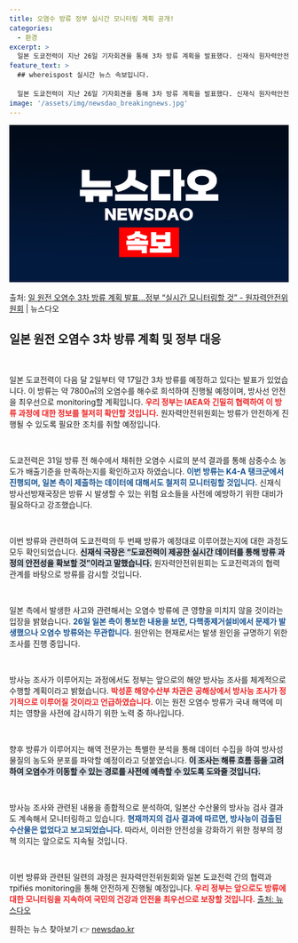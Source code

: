 ```yaml
---
title: 오염수 방류 정부 실시간 모니터링 계획 공개!
categories:
  - 환경
excerpt: >
  일본 도쿄전력이 지난 26일 기자회견을 통해 3차 방류 계획을 발표했다. 신재식 원자력안전위원회 방사선방재국…
feature_text: >
  ## whereispost 실시간 뉴스 속보입니다.

  일본 도쿄전력이 지난 26일 기자회견을 통해 3차 방류 계획을 발표했다. 신재식 원자력안전위원회 방사선방재국…
image: '/assets/img/newsdao_breakingnews.jpg'
---
```


![뉴스다오 속보](/assets/img/newsdao_breakingnews.jpg)

<p>출처: <a href="https://newsdao.kr/2324" rel="dofollow">일 원전 오염수 3차 방류 계획 발표…정부 “실시간 모니터링할 것” - 원자력안전위원회</a> | 뉴스다오</p>

<h2 data-ke-size="size26">일본 원전 오염수 3차 방류 계획 및 정부 대응</h2>

<p data-ke-size="size16">&nbsp;</p>

일본 도쿄전력이 다음 달 2일부터 약 17일간 3차 방류를 예정하고 있다는 발표가 있었습니다. 이 방류는 약 7800㎥의 오염수를 해수로 희석하여 진행될 예정이며, 방사선 안전을 최우선으로 monitoring할 계획입니다. <b><span style="color: #ee2323;">우리 정부는 IAEA와 긴밀히 협력하여 이 방류 과정에 대한 정보를 철저히 확인할 것입니다.</span></b> 원자력안전위원회는 방류가 안전하게 진행될 수 있도록 필요한 조치를 취할 예정입니다.

<p data-ke-size="size16">&nbsp;</p>

도쿄전력은 31일 방류 전 해수에서 채취한 오염수 시료의 분석 결과를 통해 삼중수소 농도가 배출기준을 만족하는지를 확인하고자 하였습니다. <b><span style="color: #1a5490;">이번 방류는 K4-A 탱크군에서 진행되며, 일본 측이 제출하는 데이터에 대해서도 철저히 모니터링할 것입니다.</span></b> 신재식 방사선방재국장은 방류 시 발생할 수 있는 위험 요소들을 사전에 예방하기 위한 대비가 필요하다고 강조했습니다.

<p data-ke-size="size16">&nbsp;</p>

이번 방류와 관련하여 도쿄전력의 두 번째 방류가 예정대로 이루어졌는지에 대한 과정도 모두 확인되었습니다. <b><span style="background-color: #21538527;">신재식 국장은 “도쿄전력이 제공한 실시간 데이터를 통해 방류 과정의 안전성을 확보할 것”이라고 말했습니다.</span></b> 원자력안전위원회는 도쿄전력과의 협력 관계를 바탕으로 방류를 감시할 것입니다.

<p data-ke-size="size16">&nbsp;</p>

일본 측에서 발생한 사고와 관련해서는 오염수 방류에 큰 영향을 미치지 않을 것이라는 입장을 밝혔습니다. <b><span style="color: #1a5490;">26일 일본 측이 통보한 내용을 보면, 다핵종제거설비에서 문제가 발생했으나 오염수 방류와는 무관합니다.</span></b> 원안위는 현재로서는 발생 원인을 규명하기 위한 조사를 진행 중입니다.

<p data-ke-size="size16">&nbsp;</p>

방사능 조사가 이루어지는 과정에서도 정부는 앞으로의 해양 방사능 조사를 체계적으로 수행할 계획이라고 밝혔습니다. <b><span style="color: #ee2323;">박성훈 해양수산부 차관은 공해상에서 방사능 조사가 정기적으로 이루어질 것이라고 언급하였습니다.</span></b>  이는 원전 오염수 방류가 국내 해역에 미치는 영향을 사전에 감시하기 위한 노력 중 하나입니다.

<p data-ke-size="size16">&nbsp;</p>

향후 방류가 이루어지는 해역 전문가는 특별한 분석을 통해 데이터 수집을 하여 방사성 물질의 농도와 분포를 파악할 예정이라고 덧붙였습니다. <b><span style="background-color: #21538527;">이 조사는 해류 흐름 등을 고려하여 오염수가 이동할 수 있는 경로를 사전에 예측할 수 있도록 도와줄 것입니다.</span></b> 

<p data-ke-size="size16">&nbsp;</p>

방사능 조사와 관련된 내용을 종합적으로 분석하여, 일본산 수산물의 방사능 검사 결과도 계속해서 모니터링하고 있습니다. <b><span style="color: #1a5490;">현재까지의 검사 결과에 따르면, 방사능이 검출된 수산물은 없었다고 보고되었습니다.</span></b> 따라서, 이러한 안전성을 강화하기 위한 정부의 정책 의지는 앞으로도 지속될 것입니다.

<p data-ke-size="size16">&nbsp;</p>

이번 방류와 관련된 일련의 과정은 원자력안전위원회와 일본 도쿄전력 간의 협력과 трifiés monitoring을 통해 안전하게 진행될 예정입니다. <b><span style="color: #ee2323;">우리 정부는 앞으로도 방류에 대한 모니터링을 지속하여 국민의 건강과 안전을 최우선으로 보장할 것입니다.</span></b> <a href="https://newsdao.kr/2324">출처: 뉴스다오</a> 

원하는 뉴스 찾아보기 👉 <a href="https://newsdao.kr" rel="dofollow">newsdao.kr</a>


